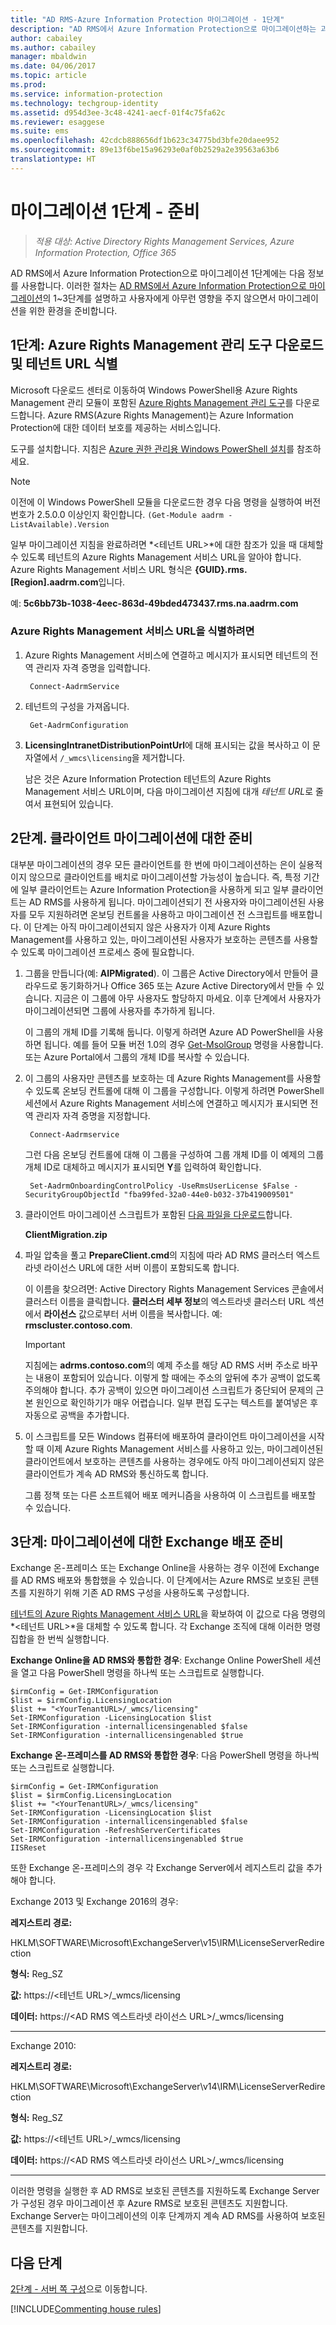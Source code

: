 ```yaml
---
title: "AD RMS-Azure Information Protection 마이그레이션 - 1단계"
description: "AD RMS에서 Azure Information Protection으로 마이그레이션하는 과정의 첫 번째 단계로, AD RMS에서 Azure Information Protection으로 마이그레이션 1~3단계가 포함됩니다."
author: cabailey
ms.author: cabailey
manager: mbaldwin
ms.date: 04/06/2017
ms.topic: article
ms.prod: 
ms.service: information-protection
ms.technology: techgroup-identity
ms.assetid: d954d3ee-3c48-4241-aecf-01f4c75fa62c
ms.reviewer: esaggese
ms.suite: ems
ms.openlocfilehash: 42cdcb888656df1b623c34775bd3bfe20daee952
ms.sourcegitcommit: 89e13f6be15a96293e0af0b2529a2e39563a63b6
translationtype: HT
---
```

# <a name="migration-phase-1---preparation"></a>마이그레이션 1단계 - 준비

>*적용 대상: Active Directory Rights Management Services, Azure Information Protection, Office 365*

AD RMS에서 Azure Information Protection으로 마이그레이션 1단계에는 다음 정보를 사용합니다. 이러한 절차는 [AD RMS에서 Azure Information Protection으로 마이그레이션](migrate-from-ad-rms-to-azure-rms.md)의 1~3단계를 설명하고 사용자에게 아무런 영향을 주지 않으면서 마이그레이션을 위한 환경을 준비합니다.


## <a name="step-1-download-the-azure-rights-management-administration-tool-and-identify-your-tenant-url"></a>1단계: Azure Rights Management 관리 도구 다운로드 및 테넌트 URL 식별

Microsoft 다운로드 센터로 이동하여 Windows PowerShell용 Azure Rights Management 관리 모듈이 포함된 [Azure Rights Management 관리 도구](https://go.microsoft.com/fwlink/?LinkId=257721)를 다운로드합니다. Azure RMS(Azure Rights Management)는 Azure Information Protection에 대한 데이터 보호를 제공하는 서비스입니다.

도구를 설치합니다. 지침은 [Azure 권한 관리용 Windows PowerShell 설치](../deploy-use/install-powershell.md)를 참조하세요.

> [!NOTE]
> 이전에 이 Windows PowerShell 모듈을 다운로드한 경우 다음 명령을 실행하여 버전 번호가 2.5.0.0 이상인지 확인합니다. `(Get-Module aadrm -ListAvailable).Version`

일부 마이그레이션 지침을 완료하려면 *\<테넌트 URL\>*에 대한 참조가 있을 때 대체할 수 있도록 테넌트의 Azure Rights Management 서비스 URL을 알아야 합니다. Azure Rights Management 서비스 URL 형식은 **{GUID}.rms.[Region].aadrm.com**입니다.

예: **5c6bb73b-1038-4eec-863d-49bded473437.rms.na.aadrm.com**

### <a name="to-identify-your-azure-rights-management-service-url"></a>Azure Rights Management 서비스 URL을 식별하려면

1. Azure Rights Management 서비스에 연결하고 메시지가 표시되면 테넌트의 전역 관리자 자격 증명을 입력합니다.
    
        Connect-AadrmService
    
2. 테넌트의 구성을 가져옵니다.
    
        Get-AadrmConfiguration
    
3. **LicensingIntranetDistributionPointUrl**에 대해 표시되는 값을 복사하고 이 문자열에서 `/_wmcs\licensing`을 제거합니다. 
    
    남은 것은 Azure Information Protection 테넌트의 Azure Rights Management 서비스 URL이며, 다음 마이그레이션 지침에 대개 *테넌트 URL*로 줄여서 표현되어 있습니다.

## <a name="step-2-prepare-for-client-migration"></a>2단계. 클라이언트 마이그레이션에 대한 준비

대부분 마이그레이션의 경우 모든 클라이언트를 한 번에 마이그레이션하는 은이 실용적이지 않으므로 클라이언트를 배치로 마이그레이션할 가능성이 높습니다. 즉, 특정 기간에 일부 클라이언트는 Azure Information Protection을 사용하게 되고 일부 클라이언트는 AD RMS를 사용하게 됩니다. 마이그레이션되기 전 사용자와 마이그레이션된 사용자를 모두 지원하려면 온보딩 컨트롤을 사용하고 마이그레이션 전 스크립트를 배포합니다. 이 단계는 아직 마이그레이션되지 않은 사용자가 이제 Azure Rights Management를 사용하고 있는, 마이그레이션된 사용자가 보호하는 콘텐츠를 사용할 수 있도록 마이그레이션 프로세스 중에 필요합니다.

1. 그룹을 만듭니다(예: **AIPMigrated**). 이 그룹은 Active Directory에서 만들어 클라우드로 동기화하거나 Office 365 또는 Azure Active Directory에서 만들 수 있습니다. 지금은 이 그룹에 아무 사용자도 할당하지 마세요. 이후 단계에서 사용자가 마이그레이션되면 그룹에 사용자를 추가하게 됩니다.

    이 그룹의 개체 ID를 기록해 둡니다. 이렇게 하려면 Azure AD PowerShell을 사용하면 됩니다. 예를 들어 모듈 버전 1.0의 경우 [Get-MsolGroup](/powershell/msonline/v1/Get-MsolGroup) 명령을 사용합니다. 또는 Azure Portal에서 그룹의 개체 ID를 복사할 수 있습니다.

2. 이 그룹의 사용자만 콘텐츠를 보호하는 데 Azure Rights Management를 사용할 수 있도록 온보딩 컨트롤에 대해 이 그룹을 구성합니다. 이렇게 하려면 PowerShell 세션에서 Azure Rights Management 서비스에 연결하고 메시지가 표시되면 전역 관리자 자격 증명을 지정합니다.

        Connect-Aadrmservice

    그런 다음 온보딩 컨트롤에 대해 이 그룹을 구성하여 그룹 개체 ID를 이 예제의 그룹 개체 ID로 대체하고 메시지가 표시되면 **Y**를 입력하여 확인합니다.

        Set-AadrmOnboardingControlPolicy -UseRmsUserLicense $False -SecurityGroupObjectId "fba99fed-32a0-44e0-b032-37b419009501"

3. 클라이언트 마이그레이션 스크립트가 포함된 [다음 파일을 다운로드](https://go.microsoft.com/fwlink/?LinkId=524619)합니다.
    
    **ClientMigration.zip**
    
4. 파일 압축을 풀고 **PrepareClient.cmd**의 지침에 따라 AD RMS 클러스터 엑스트라넷 라이선스 URL에 대한 서버 이름이 포함되도록 합니다. 
    
    이 이름을 찾으려면: Active Directory Rights Management Services 콘솔에서 클러스터 이름을 클릭합니다. **클러스터 세부 정보**의 엑스트라넷 클러스터 URL 섹션에서 **라이선스** 값으로부터 서버 이름을 복사합니다. 예: **rmscluster.contoso.com**.

    > [!IMPORTANT]
    > 지침에는 **adrms.contoso.com**의 예제 주소를 해당 AD RMS 서버 주소로 바꾸는 내용이 포함되어 있습니다. 이렇게 할 때에는 주소의 앞뒤에 추가 공백이 없도록 주의해야 합니다. 추가 공백이 있으면 마이그레이션 스크립트가 중단되어 문제의 근본 원인으로 확인하기가 매우 어렵습니다. 일부 편집 도구는 텍스트를 붙여넣은 후 자동으로 공백을 추가합니다.
    >

5. 이 스크립트를 모든 Windows 컴퓨터에 배포하여 클라이언트 마이그레이션을 시작할 때 이제 Azure Rights Management 서비스를 사용하고 있는, 마이그레이션된 클라이언트에서 보호하는 콘텐츠를 사용하는 경우에도 아직 마이그레이션되지 않은 클라이언트가 계속 AD RMS와 통신하도록 합니다.

    그룹 정책 또는 다른 소프트웨어 배포 메커니즘을 사용하여 이 스크립트를 배포할 수 있습니다.

## <a name="step-3-prepare-your-exchange-deployment-for-migration"></a>3단계: 마이그레이션에 대한 Exchange 배포 준비

Exchange 온-프레미스 또는 Exchange Online을 사용하는 경우 이전에 Exchange를 AD RMS 배포와 통합했을 수 있습니다. 이 단계에서는 Azure RMS로 보호된 콘텐츠를 지원하기 위해 기존 AD RMS 구성을 사용하도록 구성합니다. 

[테넌트의 Azure Rights Management 서비스 URL](migrate-from-ad-rms-phase1.md#to-identify-your-azure-rights-management-service-url)을 확보하여 이 값으로 다음 명령의 *&lt;테넌트 URL&gt;*을 대체할 수 있도록 합니다. 각 Exchange 조직에 대해 이러한 명령 집합을 한 번씩 실행합니다.

**Exchange Online을 AD RMS와 통합한 경우**: Exchange Online PowerShell 세션을 열고 다음 PowerShell 명령을 하나씩 또는 스크립트로 실행합니다.

    $irmConfig = Get-IRMConfiguration
    $list = $irmConfig.LicensingLocation
    $list += "<YourTenantURL>/_wmcs/licensing"
    Set-IRMConfiguration -LicensingLocation $list
    Set-IRMConfiguration -internallicensingenabled $false
    Set-IRMConfiguration -internallicensingenabled $true 

**Exchange 온-프레미스를 AD RMS와 통합한 경우**: 다음 PowerShell 명령을 하나씩 또는 스크립트로 실행합니다. 

    $irmConfig = Get-IRMConfiguration
    $list = $irmConfig.LicensingLocation
    $list += "<YourTenantURL>/_wmcs/licensing"
    Set-IRMConfiguration -LicensingLocation $list
    Set-IRMConfiguration -internallicensingenabled $false
    Set-IRMConfiguration -RefreshServerCertificates
    Set-IRMConfiguration -internallicensingenabled $true
    IISReset

또한 Exchange 온-프레미스의 경우 각 Exchange Server에서 레지스트리 값을 추가해야 합니다.


Exchange 2013 및 Exchange 2016의 경우:


**레지스트리 경로:**

HKLM\SOFTWARE\Microsoft\ExchangeServer\v15\IRM\LicenseServerRedirection

**형식:** Reg_SZ

**값:** https://\<테넌트 URL\>/_wmcs/licensing

**데이터:** https://\<AD RMS 엑스트라넷 라이선스 URL\>/_wmcs/licensing


---

Exchange 2010:


**레지스트리 경로:**

HKLM\SOFTWARE\Microsoft\ExchangeServer\v14\IRM\LicenseServerRedirection

**형식:** Reg_SZ

**값:** https://\<테넌트 URL\>/_wmcs/licensing

**데이터:** https://\<AD RMS 엑스트라넷 라이선스 URL>/_wmcs/licensing


---


이러한 명령을 실행한 후 AD RMS로 보호된 콘텐츠를 지원하도록 Exchange Server가 구성된 경우 마이그레이션 후 Azure RMS로 보호된 콘텐츠도 지원합니다. Exchange Server는 마이그레이션의 이후 단계까지 계속 AD RMS를 사용하여 보호된 콘텐츠를 지원합니다.



## <a name="next-steps"></a>다음 단계
[2단계 - 서버 쪽 구성](migrate-from-ad-rms-phase2.md)으로 이동합니다.

[!INCLUDE[Commenting house rules](../includes/houserules.md)]
